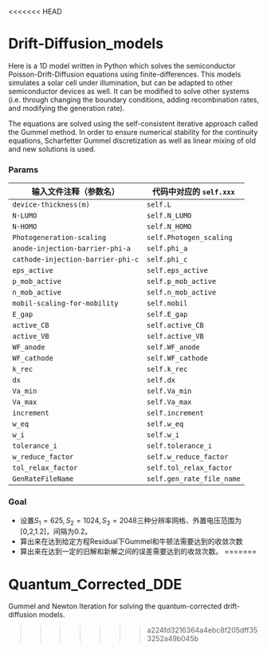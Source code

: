<<<<<<< HEAD
# Drift-Diffusion_models

Here is a 1D model written in Python which solves the semiconductor Poisson-Drift-Diffusion equations using finite-differences. This models simulates a solar cell under illumination, but can be adapted to other semiconductor devices as well. It can be modified to solve other systems (i.e. through changing the boundary conditions, adding recombination rates, and modifying the generation rate). 

The equations are solved using the self-consistent iterative approach called the Gummel method. In order to ensure numerical stability for the continuity equations, Scharfetter Gummel discretization as well as linear mixing of old and new solutions is used. 


### Params

| 输入文件注释（参数名）                       | 代码中对应的 `self.xxx`         |
| --------------------------------- | ------------------------- |
| `device-thickness(m)`             | `self.L`                  |
| `N-LUMO`                          | `self.N_LUMO`             |
| `N-HOMO`                          | `self.N_HOMO`             |
| `Photogeneration-scaling`         | `self.Photogen_scaling`   |
| `anode-injection-barrier-phi-a`   | `self.phi_a`              |
| `cathode-injection-barrier-phi-c` | `self.phi_c`              |
| `eps_active`                      | `self.eps_active`         |
| `p_mob_active`                    | `self.p_mob_active`       |
| `n_mob_active`                    | `self.n_mob_active`       |
| `mobil-scaling-for-mobility`      | `self.mobil`              |
| `E_gap`                           | `self.E_gap`              |
| `active_CB`                       | `self.active_CB`          |
| `active_VB`                       | `self.active_VB`          |
| `WF_anode`                        | `self.WF_anode`           |
| `WF_cathode`                      | `self.WF_cathode`         |
| `k_rec`                           | `self.k_rec`              |
| `dx`                              | `self.dx`                 |
| `Va_min`                          | `self.Va_min`             |
| `Va_max`                          | `self.Va_max`             |
| `increment`                       | `self.increment`          |
| `w_eq`                            | `self.w_eq`               |
| `w_i`                             | `self.w_i`                |
| `tolerance_i`                     | `self.tolerance_i`        |
| `w_reduce_factor`                 | `self.w_reduce_factor`    |
| `tol_relax_factor`                | `self.tol_relax_factor`   |
| `GenRateFileName`                 | `self.gen_rate_file_name` |

### Goal

- 设置$S_1=625, S_2=1024,S_3=2048$三种分辨率网格、外置电压范围为[0,2,1.2]，间隔为0.2。
- 算出来在达到给定方程Residual下Gummel和牛顿法需要达到的收敛次数
- 算出来在达到一定的旧解和新解之间的误差需要达到的收敛次数。
=======
# Quantum_Corrected_DDE
Gummel and Newton Iteration for solving the quantum-corrected drift-diffusion models.
>>>>>>> a224fd3216364a4ebc8f205dff353252a49b045b
